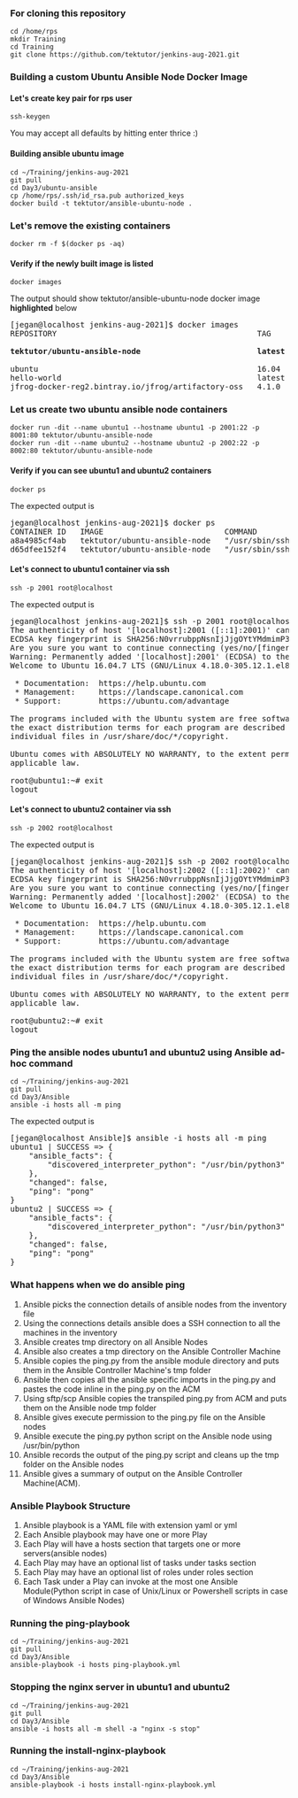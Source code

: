 ### For cloning this repository
```
cd /home/rps
mkdir Training
cd Training
git clone https://github.com/tektutor/jenkins-aug-2021.git
```

### Building a custom Ubuntu Ansible Node Docker Image

#### Let's create key pair for rps user
```
ssh-keygen
```
You may accept all defaults by hitting enter thrice :)

#### Building ansible ubuntu image
```
cd ~/Training/jenkins-aug-2021
git pull
cd Day3/ubuntu-ansible
cp /home/rps/.ssh/id_rsa.pub authorized_keys
docker build -t tektutor/ansible-ubuntu-node .
```

### Let's remove the existing containers
```
docker rm -f $(docker ps -aq)
```

#### Verify if the newly built image is listed
```
docker images
```
The output should show tektutor/ansible-ubuntu-node docker image <b>highlighted</b> below
<pre>
[jegan@localhost jenkins-aug-2021]$ docker images
REPOSITORY                                           TAG       IMAGE ID       CREATED          SIZE
<b>
tektutor/ubuntu-ansible-node                         latest    009afa27da10   11 minutes ago   220MB
</b>
ubuntu                                               16.04     38b3fa4640d4   5 weeks ago      135MB
hello-world                                          latest    d1165f221234   5 months ago     13.3kB
jfrog-docker-reg2.bintray.io/jfrog/artifactory-oss   4.1.0     c5f6c78afc2b   5 years ago      409MB
</pre>

### Let us create two ubuntu ansible node containers
```
docker run -dit --name ubuntu1 --hostname ubuntu1 -p 2001:22 -p 8001:80 tektutor/ubuntu-ansible-node
docker run -dit --name ubuntu2 --hostname ubuntu2 -p 2002:22 -p 8002:80 tektutor/ubuntu-ansible-node
```
#### Verify if you can see ubuntu1 and ubuntu2 containers
```
docker ps
```
The expected output is
<pre>
jegan@localhost jenkins-aug-2021]$ docker ps
CONTAINER ID   IMAGE                          COMMAND               CREATED          STATUS          PORTS                                                                          NAMES
a8a4985cf4ab   tektutor/ubuntu-ansible-node   "/usr/sbin/sshd -D"   2 seconds ago    Up 1 second     0.0.0.0:2002->22/tcp, :::2002->22/tcp, 0.0.0.0:8002->80/tcp, :::8002->80/tcp   ubuntu2
d65dfee152f4   tektutor/ubuntu-ansible-node   "/usr/sbin/sshd -D"   14 seconds ago   Up 13 seconds   0.0.0.0:2001->22/tcp, :::2001->22/tcp, 0.0.0.0:8001->80/tcp, :::8001->80/tcp   ubuntu1
</pre>

#### Let's connect to ubuntu1 container via ssh
```
ssh -p 2001 root@localhost
```
The expected output is
<pre>
jegan@localhost jenkins-aug-2021]$ ssh -p 2001 root@localhost
The authenticity of host '[localhost]:2001 ([::1]:2001)' can't be established.
ECDSA key fingerprint is SHA256:N0vrrubppNsnIjJjgOYtYMdmimP3v+O6nAFTajwiahw.
Are you sure you want to continue connecting (yes/no/[fingerprint])? yes
Warning: Permanently added '[localhost]:2001' (ECDSA) to the list of known hosts.
Welcome to Ubuntu 16.04.7 LTS (GNU/Linux 4.18.0-305.12.1.el8_4.x86_64 x86_64)

 * Documentation:  https://help.ubuntu.com
 * Management:     https://landscape.canonical.com
 * Support:        https://ubuntu.com/advantage

The programs included with the Ubuntu system are free software;
the exact distribution terms for each program are described in the
individual files in /usr/share/doc/*/copyright.

Ubuntu comes with ABSOLUTELY NO WARRANTY, to the extent permitted by
applicable law.

root@ubuntu1:~# exit
logout
</pre>

#### Let's connect to ubuntu2 container via ssh
```
ssh -p 2002 root@localhost
```
The expected output is
<pre>
[jegan@localhost jenkins-aug-2021]$ ssh -p 2002 root@localhost
The authenticity of host '[localhost]:2002 ([::1]:2002)' can't be established.
ECDSA key fingerprint is SHA256:N0vrrubppNsnIjJjgOYtYMdmimP3v+O6nAFTajwiahw.
Are you sure you want to continue connecting (yes/no/[fingerprint])? yes
Warning: Permanently added '[localhost]:2002' (ECDSA) to the list of known hosts.
Welcome to Ubuntu 16.04.7 LTS (GNU/Linux 4.18.0-305.12.1.el8_4.x86_64 x86_64)

 * Documentation:  https://help.ubuntu.com
 * Management:     https://landscape.canonical.com
 * Support:        https://ubuntu.com/advantage

The programs included with the Ubuntu system are free software;
the exact distribution terms for each program are described in the
individual files in /usr/share/doc/*/copyright.

Ubuntu comes with ABSOLUTELY NO WARRANTY, to the extent permitted by
applicable law.

root@ubuntu2:~# exit
logout
</pre>


### Ping the ansible nodes ubuntu1 and ubuntu2 using Ansible ad-hoc command
```
cd ~/Training/jenkins-aug-2021
git pull
cd Day3/Ansible
ansible -i hosts all -m ping
```
The expected output is
<pre>
[jegan@localhost Ansible]$ ansible -i hosts all -m ping
ubuntu1 | SUCCESS => {
    "ansible_facts": {
        "discovered_interpreter_python": "/usr/bin/python3"
    },
    "changed": false,
    "ping": "pong"
}
ubuntu2 | SUCCESS => {
    "ansible_facts": {
        "discovered_interpreter_python": "/usr/bin/python3"
    },
    "changed": false,
    "ping": "pong"
}
</pre>

### What happens when we do ansible ping
1. Ansible picks the connection details of ansible nodes from the inventory file
2. Using the connections details ansible does a SSH connection to all the machines in the inventory
3. Ansible creates tmp directory on all Ansible Nodes
4. Ansible also creates a tmp directory on the Ansible Controller Machine
5. Ansible copies the ping.py from the ansible module directory and puts them in the Ansible Controller Machine's tmp folder
6. Ansible then copies all the ansible specific imports in the ping.py and pastes the code inline in the ping.py on the ACM
7. Using sftp/scp Ansible copies the transpiled ping.py from ACM and puts them on the Ansible node tmp folder
8. Ansible gives execute permission to the ping.py file on the Ansible nodes
9. Ansible execute the ping.py python script on the Ansible node using /usr/bin/python
10. Ansible records the output of the ping.py script and cleans up the tmp folder on the Ansible nodes 
11. Ansible gives a summary of output on the Ansible Controller Machine(ACM).


### Ansible Playbook Structure
1. Ansible playbook is a YAML file with extension yaml or yml
2. Each Ansible playbook may have one or more Play
3. Each Play will have a hosts section that targets one or more servers(ansible nodes)
4. Each Play may have an optional list of tasks under tasks section
5. Each Play may have an optional list of roles under roles section
6. Each Task under a Play can invoke at the most one Ansible Module(Python script in case of Unix/Linux or Powershell scripts in case of Windows Ansible Nodes)


### Running the ping-playbook
```
cd ~/Training/jenkins-aug-2021
git pull
cd Day3/Ansible
ansible-playbook -i hosts ping-playbook.yml
```

### Stopping the nginx server in ubuntu1 and ubuntu2
```
cd ~/Training/jenkins-aug-2021
git pull
cd Day3/Ansible
ansible -i hosts all -m shell -a "nginx -s stop"
```

### Running the install-nginx-playbook
```
cd ~/Training/jenkins-aug-2021
cd Day3/Ansible
ansible-playbook -i hosts install-nginx-playbook.yml
```
